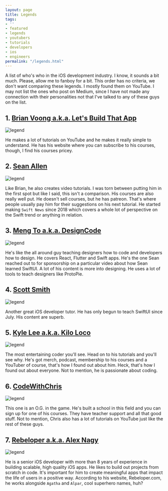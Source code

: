 ```yaml
---
layout: page
title: Legends
tags:
- ''
- featured
- legends
- youtubers
- tutorials
- developers
- ios
- engineers
permalink: "/legends.html"
---
```


A list of who's who in the iOS development industry. I know, it sounds a bit much. Please, allow me to fanboy for a bit. This order has no criteria, we don't want comparing these legends. I mostly found them on YouTube. I may not list the ones who post on Medium, since I have not made any connection with their personalities not that I've talked to any of these guys on the list.

## 1. [Brian Voong a.k.a. Let's Build That App][brian]
![legend](https://cdn-images-1.listennotes.com/podcasts/lets-build-that-app-brian-voong-Kf1p7yNOTec.1400x1400.jpg)

He makes a lot of tutorials on YouTube and he makes it really simple to understand. He has his website where you can subscribe to his courses, though, I find his courses pricey. 

## 2. [Sean Allen][sean]
![legend](https://yt3.ggpht.com/a/AGF-l7-DaNjPDdRgkB2xbBQ0FMuQHBL4HcbHPwUpUA=s900-c-k-c0xffffffff-no-rj-mo)

Like Brian, he also creates video tutorials. I was torn between putting him in the first spot but like I said, this isn't a comparison. His courses are also really well put. He doesn't sell courses, but he has patreon. That's where people usually pay him for their suggestions on his next tutorial. He started making `Swift News` since 2018 which covers a whole lot of perspective on the Swift trend or anything in relation.

## 3. [Meng To a.k.a. DesignCode][meng]
![legend](https://miro.medium.com/max/1100/1*T9UxcYliq4LLnqPjT1-9Hg.png)

He's like the all around guy teaching designers how to code and developers how to design. He covers React, Flutter and Swift apps. He's the one Sean reached out to for sponsorship on a particular video about how Sean learned SwiftUI. A lot of his content is more into designing. He uses a lot of tools to teach designers like ProtoPie.

## 4. [Scott Smith][scott]
![legend](https://pbs.twimg.com/media/D3_oxNPUUAATIAJ?format=png&name=small)

Another great iOS developer tutor. He has only begun to teach SwiftUI since July. His content are superb.

## 5. [Kyle Lee a.k.a. Kilo Loco][kilo]
![legend](https://ytimg.googleusercontent.com/vi/19_6FBMTagI/mqdefault.jpg)

The most entertaining coder you'll see. Head on to his tutorials and you'll see why. He's got merch, podcast, membership to his courses and a YouTuber of course, that's how I found out about him. Heck, that's how I found out about everyone. Not to mention, he is passionate about coding.

## 6. [CodeWithChris][chris]
![legend](https://codewithchris-wpengine.netdna-ssl.com/img/chrishomepage.png)

This one is an O.G. in the game. He's built a school in this field and you can sign up for one of his courses. They have teacher support and all that good stuff. Not to mention, Chris also has a lot of tutorials on YouTube just like the rest of these guys.

## 7. [Rebeloper a.k.a. Alex Nagy][rebeloper]
![legend](https://images.squarespace-cdn.com/content/v1/5b8bb07ac3c16ae8650c50e8/1567165926686-94WL8BYRCS97687M5FYE/ke17ZwdGBToddI8pDm48kLXCf88_9uNTKXkq27cF4sB7gQa3H78H3Y0txjaiv_0fDoOvxcdMmMKkDsyUqMSsMWxHk725yiiHCCLfrh8O1z5QHyNOqBUUEtDDsRWrJLTmzUsryC7riGV7bTeYhg5Sep4Y8p3OCJVqs3FfNTLch3O2M0DsfUdwheg190rC2-Re/Alex.jpg)

He is a senior iOS developer with more than 8 years of experience in building scalable, high quality iOS apps. He likes to build out projects from scratch in code. It's important for him to create meaningful apps that impact the life of users in a positive way. According to his website, Rebeloper.com, he works alongside `Agatha` and `Alpar`, cool superhero names, huh?

[brian]: https://www.youtube.com/channel/UCuP2vJ6kRutQBfRmdcI92mA
[sean]: https://www.youtube.com/channel/UCbTw29mcP12YlTt1EpUaVJw/featured
[meng]: https://www.youtube.com/channel/UCTIhfOopxukTIRkbXJ3kN-g
[scott]: https://www.youtube.com/channel/UCqndzS37vNHVrqLVAKEP2HQ
[kilo]: https://www.youtube.com/channel/UCv75sKQFFIenWHrprnrR9aAhttps://www.youtube.com/channel/UCv75sKQFFIenWHrprnrR9aA
[chris]: https://www.youtube.com/user/CodeWithChris
[rebeloper]: https://www.youtube.com/channel/UCK88iDIf2V6w68WvC-k7jcg
